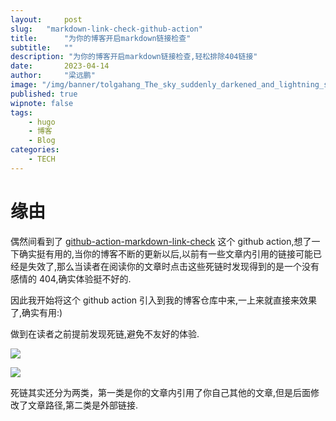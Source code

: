```yaml
---
layout:     post 
slug:   "markdown-link-check-github-action"
title:      "为你的博客开启markdown链接检查"
subtitle:   ""
description: "为你的博客开启markdown链接检查,轻松排除404链接"  
date:       2023-04-14
author:     "梁远鹏"
image: "/img/banner/tolgahang_The_sky_suddenly_darkened_and_lightning_struck_with_t_87bfe445-a272-486a-9961-5f424dcca429.png"
published: true
wipnote: false
tags: 
    - hugo
    - 博客
    - Blog
categories: 
    - TECH
---  
```


# 缘由 

偶然间看到了 [github-action-markdown-link-check](https://github.com/gaurav-nelson/github-action-markdown-link-check) 这个 github action,想了一下确实挺有用的,当你的博客不断的更新以后,以前有一些文章内引用的链接可能已经是失效了,那么当读者在阅读你的文章时点击这些死链时发现得到的是一个没有感情的 404,确实体验挺不好的.

因此我开始将这个 github action 引入到我的博客仓库中来,一上来就直接来效果了,确实有用:)

做到在读者之前提前发现死链,避免不友好的体验.

![](/img/blog/check-links/invalid-link-post.png)

![](/img/blog/check-links/invalid-link-gateway-api.png)

死链其实还分为两类，第一类是你的文章内引用了你自己其他的文章,但是后面修改了文章路径,第二类是外部链接.
